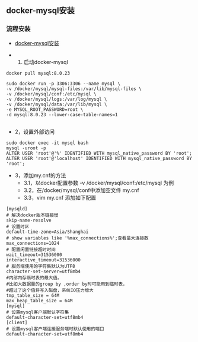 ## docker-mysql安装
### 流程安装
- [docker-mysql安装](https://juejin.cn/post/7031188920511660063)

- 1. 启动docker-mysql

```shell
docker pull mysql:8.0.23

sudo docker run -p 3306:3306 --name mysql \
-v /docker/mysql/mysql-files:/var/lib/mysql-files \
-v /docker/mysql/conf:/etc/mysql \
-v /docker/mysql/logs:/var/log/mysql \
-v /docker/mysql/data:/var/lib/mysql \
-e MYSQL_ROOT_PASSWORD=root \
-d mysql:8.0.23 --lower-case-table-names=1


```
- 2，设置外部访问

```shell
sudo docker exec -it mysql bash
mysql -uroot -p
ALTER USER 'root'@'%' IDENTIFIED WITH mysql_native_password BY 'root'; 
ALTER USER 'root'@'localhost' IDENTIFIED WITH mysql_native_password BY 'root'; 

```
- 3，添加my.cnf的方法
  * 3.1，以docker配置参数 -v /docker/mysql/conf:/etc/mysql 为例 
  * 3.2，在/docker/mysql/conf中添加空文件 my.cnf 
  * 3.3，vim my.cnf 添加如下配置 
```shell
[mysqld]
# 解决docker版本链接慢
skip-name-resolve
# 设置时区
default-time-zone=Asia/Shanghai
# show variables like '%max_connections%';查看最大连接数
max_connections=1024
# 配置闲置链接超时时间
wait_timeout=31536000
interactive_timeout=31536000
# 服务端使用的字符集默认为UTF8
character-set-server=utf8mb4
#内部内存临时表的最大值。
#比如大数据量的group by ,order by时可能用到临时表，
#超过了这个值将写入磁盘，系统IO压力增大
tmp_table_size = 64M
max_heap_table_size = 64M
[mysql]
# 设置mysql客户端默认字符集
default-character-set=utf8mb4
[client]
# 设置mysql客户端连接服务端时默认使用的端口
default-character-set=utf8mb4

```


